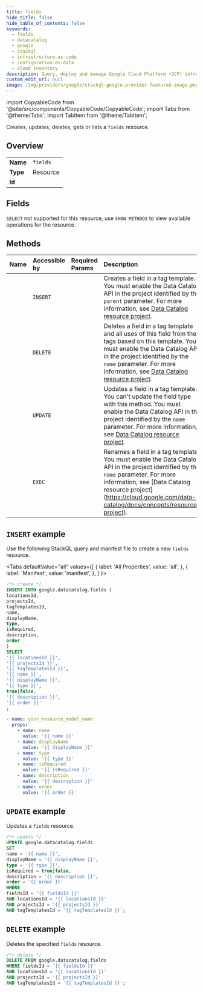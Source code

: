 ```yaml
---
title: fields
hide_title: false
hide_table_of_contents: false
keywords:
  - fields
  - datacatalog
  - google
  - stackql
  - infrastructure-as-code
  - configuration-as-data
  - cloud inventory
description: Query, deploy and manage Google Cloud Platform (GCP) infrastructure and resources using SQL
custom_edit_url: null
image: /img/providers/google/stackql-google-provider-featured-image.png
---
```


import CopyableCode from '@site/src/components/CopyableCode/CopyableCode';
import Tabs from '@theme/Tabs';
import TabItem from '@theme/TabItem';

Creates, updates, deletes, gets or lists a <code>fields</code> resource.

## Overview
<table><tbody>
<tr><td><b>Name</b></td><td><code>fields</code></td></tr>
<tr><td><b>Type</b></td><td>Resource</td></tr>
<tr><td><b>Id</b></td><td><CopyableCode code="google.datacatalog.fields" /></td></tr>
</tbody></table>

## Fields
`SELECT` not supported for this resource, use `SHOW METHODS` to view available operations for the resource.


## Methods
| Name | Accessible by | Required Params | Description |
|:-----|:--------------|:----------------|:------------|
| <CopyableCode code="projects_locations_tag_templates_fields_create" /> | `INSERT` | <CopyableCode code="locationsId, projectsId, tagTemplatesId" /> | Creates a field in a tag template. You must enable the Data Catalog API in the project identified by the `parent` parameter. For more information, see [Data Catalog resource project](https://cloud.google.com/data-catalog/docs/concepts/resource-project). |
| <CopyableCode code="projects_locations_tag_templates_fields_delete" /> | `DELETE` | <CopyableCode code="fieldsId, locationsId, projectsId, tagTemplatesId" /> | Deletes a field in a tag template and all uses of this field from the tags based on this template. You must enable the Data Catalog API in the project identified by the `name` parameter. For more information, see [Data Catalog resource project](https://cloud.google.com/data-catalog/docs/concepts/resource-project). |
| <CopyableCode code="projects_locations_tag_templates_fields_patch" /> | `UPDATE` | <CopyableCode code="fieldsId, locationsId, projectsId, tagTemplatesId" /> | Updates a field in a tag template. You can't update the field type with this method. You must enable the Data Catalog API in the project identified by the `name` parameter. For more information, see [Data Catalog resource project](https://cloud.google.com/data-catalog/docs/concepts/resource-project). |
| <CopyableCode code="projects_locations_tag_templates_fields_rename" /> | `EXEC` | <CopyableCode code="fieldsId, locationsId, projectsId, tagTemplatesId" /> | Renames a field in a tag template. You must enable the Data Catalog API in the project identified by the `name` parameter. For more information, see [Data Catalog resource project] (https://cloud.google.com/data-catalog/docs/concepts/resource-project). |

## `INSERT` example

Use the following StackQL query and manifest file to create a new <code>fields</code> resource.

<Tabs
    defaultValue="all"
    values={[
        { label: 'All Properties', value: 'all', },
        { label: 'Manifest', value: 'manifest', },
    ]
}>
<TabItem value="all">

```sql
/*+ create */
INSERT INTO google.datacatalog.fields (
locationsId,
projectsId,
tagTemplatesId,
name,
displayName,
type,
isRequired,
description,
order
)
SELECT 
'{{ locationsId }}',
'{{ projectsId }}',
'{{ tagTemplatesId }}',
'{{ name }}',
'{{ displayName }}',
'{{ type }}',
true|false,
'{{ description }}',
'{{ order }}'
;
```
</TabItem>
<TabItem value="manifest">

```yaml
- name: your_resource_model_name
  props:
    - name: name
      value: '{{ name }}'
    - name: displayName
      value: '{{ displayName }}'
    - name: type
      value: '{{ type }}'
    - name: isRequired
      value: '{{ isRequired }}'
    - name: description
      value: '{{ description }}'
    - name: order
      value: '{{ order }}'

```
</TabItem>
</Tabs>

## `UPDATE` example

Updates a <code>fields</code> resource.

```sql
/*+ update */
UPDATE google.datacatalog.fields
SET 
name = '{{ name }}',
displayName = '{{ displayName }}',
type = '{{ type }}',
isRequired = true|false,
description = '{{ description }}',
order = '{{ order }}'
WHERE 
fieldsId = '{{ fieldsId }}'
AND locationsId = '{{ locationsId }}'
AND projectsId = '{{ projectsId }}'
AND tagTemplatesId = '{{ tagTemplatesId }}';
```

## `DELETE` example

Deletes the specified <code>fields</code> resource.

```sql
/*+ delete */
DELETE FROM google.datacatalog.fields
WHERE fieldsId = '{{ fieldsId }}'
AND locationsId = '{{ locationsId }}'
AND projectsId = '{{ projectsId }}'
AND tagTemplatesId = '{{ tagTemplatesId }}';
```
